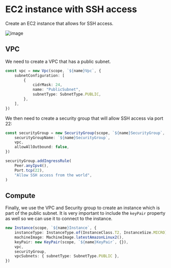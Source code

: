 # EC2 instance with SSH access

Create an EC2 instance that allows for SSH access.

![image](https://github.com/user-attachments/assets/b0d9dbff-2043-44ec-87e9-3cec8a29c4fe)

## VPC

We need to create a VPC that has a public subnet.

```typescript
const vpc = new Vpc(scope, `${name}Vpc`, {
    subnetConfiguration: [
        {
            cidrMask: 24,
            name: "PublicSubnet",
            subnetType: SubnetType.PUBLIC,
        },
    ],
})
```

We then need to create a security group that will allow SSH access via port 22:

```typescript
const securityGroup = new SecurityGroup(scope, `${name}SecurityGroup`, {
    securityGroupName: `${name}SecurityGroup`,
    vpc,
    allowAllOutbound: false,
})

securityGroup.addIngressRule(
    Peer.anyIpv4(),
    Port.tcp(22),
    "Allow SSH access from the world",
)
```

## Compute

Finally, we use the VPC and Security group to create an instance which is part of the public subnet. 
It is very important to include the `keyPair` property as well so we can use it to connect to the instance.

```typescript
new Instance(scope, `${name}Instance`, {
    instanceType: InstanceType.of(InstanceClass.T2, InstanceSize.MICRO),
    machineImage: MachineImage.latestAmazonLinux2(),
    keyPair: new KeyPair(scope, `${name}KeyPair`, {}),
    vpc,
    securityGroup,
    vpcSubnets: { subnetType: SubnetType.PUBLIC },
})
```
